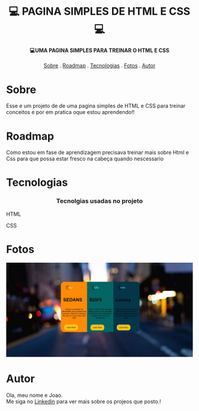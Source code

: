 
<h1 align="center">
  💻 PAGINA SIMPLES DE HTML E CSS 💻
</h1>

<h4 align="center">
  💻UMA PAGINA SIMPLES PARA TREINAR O HTML E CSS
</h4>

<p align="center">   
   <a href="#sobre">Sobre</a> .
   <a href="#roadmap">Roadmap</a> .
   <a href="#tecnologias">Tecnologias</a> .
   <a href="#fotos">Fotos</a> . 
   <a href="#autor">Autor</a>
 </p>


   
 # Sobre 
     
     
   <p> Esse e um projeto de de uma pagina simples de HTML e CSS para treinar conceitos e por em pratica oque estou aprendendo!! </p>
   
   
   
   
   
   # Roadmap 
   
   <p> Como estou em fase de aprendizagem precisava treinar mais sobre Html e Css para que possa estar fresco na cabeça quando nescessario </p>
   
   
   # Tecnologias 
   <h3 align="center"> Tecnolgias usadas no projeto </h3>
  <p>HTML</p>
  <p>CSS</p>
  
   
   
   # Fotos 
   
   <img src="./images/img projeto.JPG" >
   
   # Autor 
   <p>Ola, meu nome e Joao. <br> Me siga no <a href="https://www.linkedin.com/in/jo%C3%A3o-soares13/" target="_blank">Linkedin</a> para ver mais sobre os projeos que posto.!</p>
